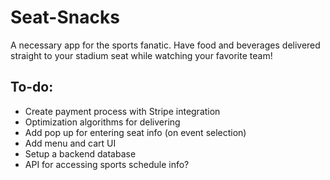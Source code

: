 # Seat-Snacks
A necessary app for the sports fanatic. Have food and beverages delivered straight to your stadium seat while watching your favorite team!
## To-do:
* Create payment process with Stripe integration
* Optimization algorithms for delivering
* Add pop up for entering seat info (on event selection)
* Add menu and cart UI
* Setup a backend database
* API for accessing sports schedule info?
